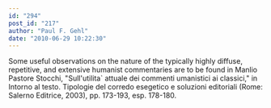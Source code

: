 ```yaml
---
id: "294"
post_id: "217"
author: "Paul F. Gehl"
date: "2010-06-29 10:22:30"
---
```

Some useful observations on the nature of the typically highly diffuse, repetitive, and extensive humanist commentaries are to be found in Manlio Pastore Stocchi, "Sull'utilita` attuale dei commenti umanistici ai classici," in Intorno al testo. Tipologie del corredo esegetico e soluzioni editoriali (Rome: Salerno Editrice, 2003), pp. 173-193, esp. 178-180.
